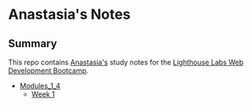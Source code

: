 # Anastasia's Notes
## Summary

This repo contains [Anastasia's](https://github.com/anastasiarez) study notes for the [Lighthouse Labs Web Development Bootcamp](https://www.lighthouselabs.ca/en/web-development).

* [Modules_1_4](/Modules_1_4)
  * [Week 1](/Modules_1_4/Week_1)
  